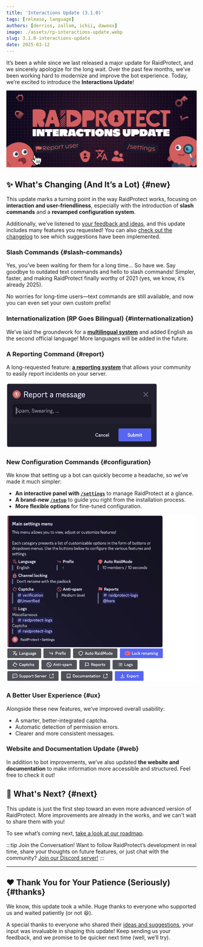 ```yaml
---
title: 'Interactions Update (3.1.0)'
tags: [release, language]
authors: [derrios, zallom, ichii, dawoox]
image: ./assets/rp-interactions-update.webp
slug: 3.1.0-interactions-update
date: 2025-03-12
---
```


It’s been a while since we last released a major update for RaidProtect, and we sincerely apologize for the long wait. Over the past few months, we’ve been working hard to modernize and improve the bot experience. Today, we’re excited to introduce the **Interactions Update**!

![RaidProtect Interactions Update blog post social card](./assets/rp-interactions-update.webp)

<!--truncate-->

## ✨ What's Changing (And It’s a Lot) {#new}

This update marks a turning point in the way RaidProtect works, focusing on **interaction and user-friendliness**, especially with the introduction of **slash commands** and a **revamped configuration system**. 

Additionally, we’ve listened to <a href="https://suggestions.raidprotect.bot" target="_blank">your feedback and ideas</a>, and this update includes many features you requested! You can also [check out the changelog](/changelog) to see which suggestions have been implemented.

### Slash Commands {#slash-commands}

Yes, you’ve been waiting for them for a long time… So have we. Say goodbye to outdated text commands and hello to slash commands! Simpler, faster, and making RaidProtect finally worthy of 2021 (yes, we know, it’s already 2025).

No worries for long-time users—text commands are still available, and now you can even set your own custom prefix!

### Internationalization (RP Goes Bilingual) {#internationalization}

We’ve laid the groundwork for a [**multilingual system**](/language) and added English as the second official language! More languages will be added in the future.

### A Reporting Command {#report}

A long-requested feature: [**a reporting system**](/features/reports) that allows your community to easily report incidents on your server.

![Screenshot of the report menu](./assets/rp-report-message.webp)

### New Configuration Commands {#configuration}

We know that setting up a bot can quickly become a headache, so we’ve made it much simpler:
- **An interactive panel with [`/settings`](/setup#settings)** to manage RaidProtect at a glance.
- **A brand-new [`/setup`](/setup#install)** to guide you right from the installation process.
- **More flexible options** for fine-tuned configuration.

![Screenshot of the configuration menu](./assets/rp-configuration-menu.webp)

### A Better User Experience {#ux}

Alongside these new features, we’ve improved overall usability:
- A smarter, better-integrated captcha.
- Automatic detection of permission errors.
- Clearer and more consistent messages.

### Website and Documentation Update {#web}

In addition to bot improvements, we’ve also updated **the website and documentation** to make information more accessible and structured. Feel free to check it out!

## 🔎 What's Next? {#next}

This update is just the first step toward an even more advanced version of RaidProtect. More improvements are already in the works, and we can't wait to share them with you!

To see what’s coming next, <a href="https://suggestions.raidprotect.bot/roadmap" target="_blank">take a look at our roadmap</a>.

:::tip Join the Conversation!
Want to follow RaidProtect’s development in real time, share your thoughts on future features, or just chat with the community? <a href="https://raidprotect.bot/discord" target="_blank">Join our Discord server!</a>
:::

---

## ❤️ Thank You for Your Patience (Seriously) {#thanks}

We know, this update took a while. Huge thanks to everyone who supported us and waited patiently (or not 😆).

A special thanks to everyone who shared their <a href="https://suggestions.raidprotect.bot" target="_blank">ideas and suggestions</a>, your input was invaluable in shaping this update! Keep sending us your feedback, and we promise to be quicker next time (well, we’ll try).